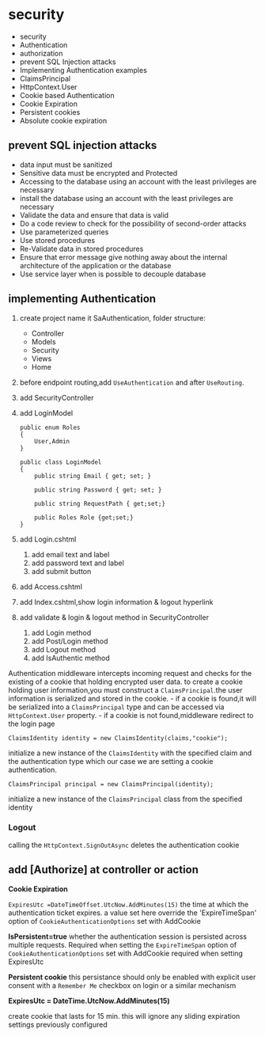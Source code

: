 # security

- security
- Authentication
- authorization
- prevent SQL Injection attacks
- Implementing Authentication examples
- ClaimsPrincipal
- HttpContext.User
- Cookie based Authentication
- Cookie Expiration
- Persistent cookies
- Absolute cookie expiration


## prevent SQL injection attacks

- data input must be sanitized
- Sensitive data must be encrypted and Protected
- Accessing to the database using an account with the least privileges are necessary
- install the database using an account with the least privileges are necessary
- Validate the data and ensure that data is valid
- Do a code review to check for the possibility of second-order attacks
- Use parameterized queries
- Use stored procedures
- Re-Validate data in stored procedures
- Ensure that error message give nothing away about the internal architecture of the application or the database
- Use service layer when is possible to decouple database


## implementing Authentication

1. create project name it SaAuthentication, folder structure:
    - Controller
    - Models
    - Security
    - Views
    - Home
2. before endpoint routing,add `UseAuthentication` and after `UseRouting`.
3. add SecurityController
4. add LoginModel
    
    ```aspx-csharp
    public enum Roles
    {
        User,Admin
    }

    public class LoginModel
    {
        public string Email { get; set; }
        
        public string Password { get; set; }

        public string RequestPath { get;set;}
        
        public Roles Role {get;set;}
    }
    ```
5. add Login.cshtml
    1. add email text and label
    2. add password text and label
    3. add submit button

6. add Access.cshtml
7. add Index.cshtml,show login information & logout hyperlink
8. add validate & login & logout method in SecurityController
    1. add Login method
    2. add Post/Login method
    3. add Logout method
    4. add IsAuthentic method

Authentication middleware intercepts incoming request and checks for the existing of a cookie that holding encrypted user data.
to create a cookie holding user information,you must construct a `ClaimsPrincipal`.the user information is serialized and stored in the cookie.
    - if a cookie is found,it will be serialized into a `ClaimsPrincipal` type and can be accessed via `HttpContext.User` property.
    - if a cookie is not found,middleware redirect to the login page

```aspx-csharp
ClaimsIdentity identity = new ClaimsIdentity(claims,"cookie");
```
initialize a new instance of the `ClaimsIdentity` with the specified claim and the authentication type which our case we are setting a cookie authentication.

```aspx-csharp
ClaimsPrincipal principal = new ClaimsPrincipal(identity);
```
initialize a new instance of the `ClaimsPrincipal` class from the specified identity

### Logout

calling the `HttpContext.SignOutAsync` deletes the authentication cookie

## add [Authorize] at controller or action

**Cookie Expiration**

`ExpiresUtc =DateTimeOffset.UtcNow.AddMinutes(15)`
the time at which the authentication ticket expires.
a value set here override the 'ExpireTimeSpan' option of `CookieAuthenticationOptions` set with AddCookie

**IsPersistent=true**
whether the authentication session is persisted across multiple requests.
Required when setting the `ExpireTimeSpan` option of `CookieAuthenticationOptions` set with AddCookie
required when setting ExpiresUtc

**Persistent cookie**
this persistance should only be enabled with explicit user consent with a `Remember Me` checkbox on login or a similar mechanism

**ExpiresUtc = DateTime.UtcNow.AddMinutes(15)**

create cookie that lasts for 15 min. this will ignore any sliding expiration settings previously configured